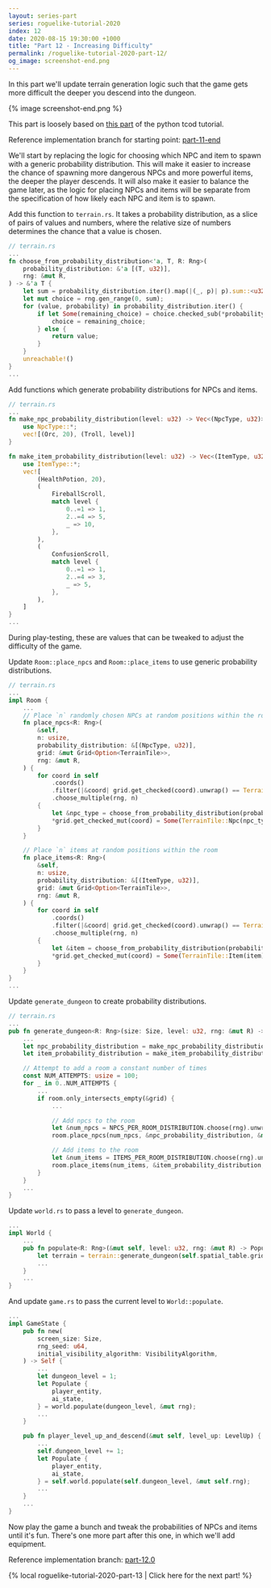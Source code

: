 ```yaml
---
layout: series-part
series: roguelike-tutorial-2020
index: 12
date: 2020-08-15 19:30:00 +1000
title: "Part 12 - Increasing Difficulty"
permalink: /roguelike-tutorial-2020-part-12/
og_image: screenshot-end.png
---
```


In this part we'll update terrain generation logic such that the game gets
more difficult the deeper you descend into the dungeon.

{% image screenshot-end.png %}

This part is loosely based on [this part](http://rogueliketutorials.com/tutorials/tcod/part-12/) of the
python tcod tutorial.

Reference implementation branch for starting point: [part-11-end](https://github.com/stevebob/chargrid-roguelike-tutorial-2020/tree/part-11-end)

We'll start by replacing the logic for choosing which NPC and item to spawn with a generic probability distribution.
This will make it easier to increase the chance of spawning more dangerous NPCs and more powerful items, the deeper
the player descends. It will also make it easier to balance the game later, as the logic for placing NPCs and items
will be separate from the specification of how likely each NPC and item is to spawn.

Add this function to `terrain.rs`. It takes a probability distribution, as a slice of pairs of values and numbers,
where the relative size of numbers determines the chance that a value is chosen.
```rust
// terrain.rs
...
fn choose_from_probability_distribution<'a, T, R: Rng>(
    probability_distribution: &'a [(T, u32)],
    rng: &mut R,
) -> &'a T {
    let sum = probability_distribution.iter().map(|(_, p)| p).sum::<u32>();
    let mut choice = rng.gen_range(0, sum);
    for (value, probability) in probability_distribution.iter() {
        if let Some(remaining_choice) = choice.checked_sub(*probability) {
            choice = remaining_choice;
        } else {
            return value;
        }
    }
    unreachable!()
}
...
```

Add functions which generate probability distributions for NPCs and items.
```rust
// terrain.rs
...
fn make_npc_probability_distribution(level: u32) -> Vec<(NpcType, u32)> {
    use NpcType::*;
    vec![(Orc, 20), (Troll, level)]
}

fn make_item_probability_distribution(level: u32) -> Vec<(ItemType, u32)> {
    use ItemType::*;
    vec![
        (HealthPotion, 20),
        (
            FireballScroll,
            match level {
                0..=1 => 1,
                2..=4 => 5,
                _ => 10,
            },
        ),
        (
            ConfusionScroll,
            match level {
                0..=1 => 1,
                2..=4 => 3,
                _ => 5,
            },
        ),
    ]
}
...
```

During play-testing, these are values that can be tweaked to adjust the difficulty of the game.

Update `Room::place_npcs` and `Room::place_items` to use generic probability distributions.

```rust
// terrain.rs
...
impl Room {
    ...
    // Place `n` randomly chosen NPCs at random positions within the room
    fn place_npcs<R: Rng>(
        &self,
        n: usize,
        probability_distribution: &[(NpcType, u32)],
        grid: &mut Grid<Option<TerrainTile>>,
        rng: &mut R,
    ) {
        for coord in self
            .coords()
            .filter(|&coord| grid.get_checked(coord).unwrap() == TerrainTile::Floor)
            .choose_multiple(rng, n)
        {
            let &npc_type = choose_from_probability_distribution(probability_distribution, rng);
            *grid.get_checked_mut(coord) = Some(TerrainTile::Npc(npc_type));
        }
    }

    // Place `n` items at random positions within the room
    fn place_items<R: Rng>(
        &self,
        n: usize,
        probability_distribution: &[(ItemType, u32)],
        grid: &mut Grid<Option<TerrainTile>>,
        rng: &mut R,
    ) {
        for coord in self
            .coords()
            .filter(|&coord| grid.get_checked(coord).unwrap() == TerrainTile::Floor)
            .choose_multiple(rng, n)
        {
            let &item = choose_from_probability_distribution(probability_distribution, rng);
            *grid.get_checked_mut(coord) = Some(TerrainTile::Item(item));
        }
    }
}
...
```
Update `generate_dungeon` to create probability distributions.

```rust
// terrain.rs
...
pub fn generate_dungeon<R: Rng>(size: Size, level: u32, rng: &mut R) -> Grid<TerrainTile> {
    ...
    let npc_probability_distribution = make_npc_probability_distribution(level);
    let item_probability_distribution = make_item_probability_distribution(level);

    // Attempt to add a room a constant number of times
    const NUM_ATTEMPTS: usize = 100;
    for _ in 0..NUM_ATTEMPTS {
        ...
        if room.only_intersects_empty(&grid) {
            ...

            // Add npcs to the room
            let &num_npcs = NPCS_PER_ROOM_DISTRIBUTION.choose(rng).unwrap();
            room.place_npcs(num_npcs, &npc_probability_distribution, &mut grid, rng);

            // Add items to the room
            let &num_items = ITEMS_PER_ROOM_DISTRIBUTION.choose(rng).unwrap();
            room.place_items(num_items, &item_probability_distribution, &mut grid, rng);
        }
    }
    ...
}
```

Update `world.rs` to pass a level to `generate_dungeon`.

```rust
...
impl World {
    ...
    pub fn populate<R: Rng>(&mut self, level: u32, rng: &mut R) -> Populate {
        let terrain = terrain::generate_dungeon(self.spatial_table.grid_size(), level, rng);
        ...
    }
    ...
}
```

And update `game.rs` to pass the current level to `World::populate`.

```rust
...
impl GameState {
    pub fn new(
        screen_size: Size,
        rng_seed: u64,
        initial_visibility_algorithm: VisibilityAlgorithm,
    ) -> Self {
        ...
        let dungeon_level = 1;
        let Populate {
            player_entity,
            ai_state,
        } = world.populate(dungeon_level, &mut rng);
        ...
    }

    pub fn player_level_up_and_descend(&mut self, level_up: LevelUp) {
        ...
        self.dungeon_level += 1;
        let Populate {
            player_entity,
            ai_state,
        } = self.world.populate(self.dungeon_level, &mut self.rng);
        ...
    }
    ...
}
```

Now play the game a bunch and tweak the probabilities of NPCs and items until it's fun.
There's one more part after this one, in which we'll add equipment.

Reference implementation branch: [part-12.0](https://github.com/stevebob/chargrid-roguelike-tutorial-2020/tree/part-12.0)

{% local roguelike-tutorial-2020-part-13 | Click here for the next part! %}
